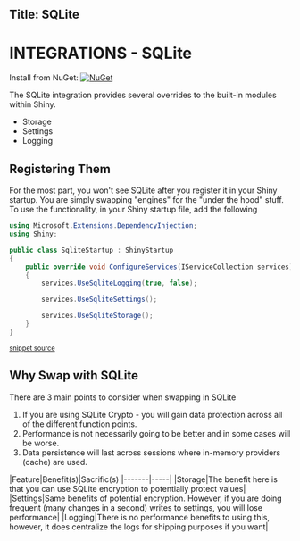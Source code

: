 <!--
This file was generate by MarkdownSnippets.
Source File: /input/docs/integrations/sqlite.source.md
To change this file edit the source file and then re-run the generation using either the dotnet global tool (https://github.com/SimonCropp/MarkdownSnippets#markdownsnippetstool) or using the api (https://github.com/SimonCropp/MarkdownSnippets#running-as-a-unit-test).
-->
Title: SQLite
---
# INTEGRATIONS - SQLite

Install from NuGet: [![NuGet](https://img.shields.io/nuget/v/Shiny.Integrations.Sqlite.svg?maxAge=2592000)](https://www.nuget.org/packages/Shiny.Integrations.Sqlite/)

The SQLite integration provides several overrides to the built-in modules within Shiny.  

* Storage
* Settings
* Logging

## Registering Them

For the most part, you won't see SQLite after you register it in your Shiny startup.  You are simply swapping "engines" for the "under the hood" stuff.  To use the functionality, in your Shiny startup file, add the following

<!-- snippet: SqliteStartup.cs -->
```cs
using Microsoft.Extensions.DependencyInjection;
using Shiny;

public class SqliteStartup : ShinyStartup
{
    public override void ConfigureServices(IServiceCollection services)
    {
        services.UseSqliteLogging(true, false);

        services.UseSqliteSettings();

        services.UseSqliteStorage();
    }
}

```
<sup>[snippet source](/src/Snippets/SqliteStartup.cs#L1-L15)</sup>
<!-- endsnippet -->


## Why Swap with SQLite

There are 3 main points to consider when swapping in SQLite
1. If you are using SQLite Crypto - you will gain data protection across all of the different function points.  
2. Performance is not necessarily going to be better and in some cases will be worse.  
3. Data persistence will last across sessions where in-memory providers (cache) are used.

|Feature|Benefit(s)|Sacrific(s)
|-------|-----|
|Storage|The benefit here is that you can use SQLite encryption to potentially protect values|
|Settings|Same benefits of potential encryption.  However, if you are doing frequent (many changes in a second) writes to settings, you will lose performance|
|Logging|There is no performance benefits to using this, however, it does centralize the logs for shipping purposes if you want|
